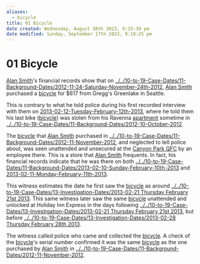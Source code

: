 ```yaml
---
aliases:
  - bicycle
title: 01 Bicycle
date created: Wednesday, August 30th 2023, 9:15:39 pm
date modified: Sunday, September 17th 2023, 9:18:25 pm
---
```


# 01 Bicycle

[Alan Smith](../../70-to-79-People/72-Suspects-and-People-of-Interest/01%20Alan%20Smith.md)'s financial records show that on [../../10-to-19-Case-Dates/11-Background-Dates/2012-11-24-Saturday-November-24th-2012](../../10-to-19-Case-Dates/11-Background-Dates/2012-11-24-Saturday-November-24th-2012.md), [Alan Smith](../../70-to-79-People/72-Suspects-and-People-of-Interest/01%20Alan%20Smith.md) purchased a [bicycle](../../60-to-69-Evidence/63-Physical/01%20Bicycle.md) for $617 from Gregg's Greenlake in Seattle.

This is contrary to what he told police during his first recorded interview with them on [2013-02-12-Tuesday-February-12th-2013](../../10-to-19-Case-Dates/12-Crime-Dates/2013-02-12-Tuesday-February-12th-2013.md), where he told them his last bike ([bicycle](../../60-to-69-Evidence/63-Physical/01%20Bicycle.md)) was stolen from his Ravenna [apartment](../../50-to-59-Investigation/52-Key-Locations/05-Apartment.md) sometime in [../../10-to-19-Case-Dates/11-Background-Dates/2012-10-October-2012](../../10-to-19-Case-Dates/11-Background-Dates/2012-10-October-2012.md).

The [bicycle](../../60-to-69-Evidence/63-Physical/01%20Bicycle.md) that [Alan Smith](../../70-to-79-People/72-Suspects-and-People-of-Interest/01%20Alan%20Smith.md) purchased in [../../10-to-19-Case-Dates/11-Background-Dates/2012-11-November-2012](../../10-to-19-Case-Dates/11-Background-Dates/2012-11-November-2012.md), and neglected to tell police about, was seen unattended and unsecured at the [Canyon Park QFC](../../50-to-59-Investigation/52-Key-Locations/03-Canyon-Park-QFC.md) by an employee there. This is a store that [Alan Smith](../../70-to-79-People/72-Suspects-and-People-of-Interest/01%20Alan%20Smith.md) frequents. In fact, his financial records indicate that he was there on both [../../10-to-19-Case-Dates/11-Background-Dates/2013-02-10-Sunday-February-10th-2013](../../10-to-19-Case-Dates/11-Background-Dates/2013-02-10-Sunday-February-10th-2013.md) and [2013-02-11-Monday-February-11th-2013](../../10-to-19-Case-Dates/12-Crime-Dates/2013-02-11-Monday-February-11th-2013.md).

This witness estimates the date he first saw the [bicycle](../../60-to-69-Evidence/63-Physical/01%20Bicycle.md) as around [../../10-to-19-Case-Dates/13-Investigation-Dates/2013-02-21 Thursday February 21st 2013](../../10-to-19-Case-Dates/13-Investigation-Dates/2013-02-21%20Thursday%20February%2021st%202013.md). This same witness later saw the same [bicycle](../../60-to-69-Evidence/63-Physical/01%20Bicycle.md) unattended and unlocked at Holiday Inn Express in the days following [../../10-to-19-Case-Dates/13-Investigation-Dates/2013-02-21 Thursday February 21st 2013](../../10-to-19-Case-Dates/13-Investigation-Dates/2013-02-21%20Thursday%20February%2021st%202013.md), but before [../../10-to-19-Case-Dates/13-Investigation-Dates/2013-02-28 Thursday February 28th 2013](../../10-to-19-Case-Dates/13-Investigation-Dates/2013-02-28%20Thursday%20February%2028th%202013.md).

The witness called police who came and collected the [bicycle](../../60-to-69-Evidence/63-Physical/01%20Bicycle.md). A check of the [bicycle](../../60-to-69-Evidence/63-Physical/01%20Bicycle.md)'s serial number confirmed it was the same [bicycle](../../60-to-69-Evidence/63-Physical/01%20Bicycle.md) as the one purchased by [Alan Smith](../../70-to-79-People/72-Suspects-and-People-of-Interest/01%20Alan%20Smith.md) in [../../10-to-19-Case-Dates/11-Background-Dates/2012-11-November-2012](../../10-to-19-Case-Dates/11-Background-Dates/2012-11-November-2012.md).
